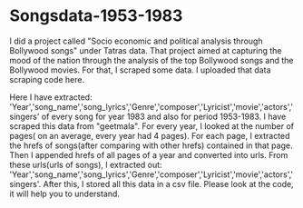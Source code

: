 # Songsdata-1953-1983
I did a project called "Socio economic and political analysis through Bollywood songs" under Tatras data. That project aimed at capturing the mood of the nation through the
analysis of the top Bollywood songs and the Bollywood movies. For that, I scraped some data. I uploaded that data scraping code here.

Here I have extracted: 'Year','song_name','song_lyrics','Genre','composer','Lyricist','movie','actors','singers' of every song for year 1983 and also for period 1953-1983. I have scraped this data from "geetmala".
For every year, I looked at the number of pages( on an average, every year had 4 pages).
For each page, I extracted the hrefs of songs(after comparing with other hrefs) contained in that page. Then I appended hrefs of all pages of a year and converted into urls.
From these urls(urls of songs), I extracted out: 'Year','song_name','song_lyrics','Genre','composer','Lyricist','movie','actors','singers'.
After this, I stored all this data in a csv file.
Please look at the code, it will help you to understand.
